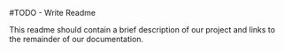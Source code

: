 #TODO - Write Readme

This readme should contain a brief description of our project and links to the remainder of our documentation.